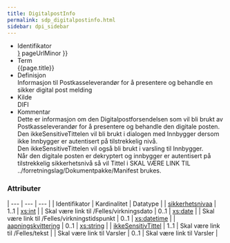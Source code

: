```yaml
---
title: DigitalpostInfo  
permalink: sdp_digitalpostinfo.html
sidebar: dpi_sidebar
---
```

  - Identifikator  
    <span style="{ pageUrlMinor ;">[}]({{)</span> pageUrlMinor }}
  - Term  
    {{page.title}}
  - Definisjon  
    Informasjon til Postkasseleverandør for å presentere og behandle en
    sikker digital post melding
  - Kilde  
    DIFI
  - Kommentar  
    Dette er informasjon om den Digitalpostforsendelsen som vil bli
    brukt av Postkasseleverandør for å presentere og behandle den
    digitale posten.  
    Den ikkeSensitiveTittelen vil bli brukt i dialogen med Innbygger
    dersom ikke Innbygger er autentisert på tilstrekkelig nivå.  
    Den ikkeSensitiveTittelen vil også bli brukt i varsling til
    Innbygger.  
    Når den digitale posten er dekryptert og innbygger er autentisert på
    tilstrekkelig sikkerhetsnivå så vil Tittel i
    SKAL VÆRE LINK TIL ../forretningslag/Dokumentpakke/Manifest brukes.

### Attributer

| --- | --- | --- |
| Identifikator                                    | Kardinalitet | Datatype                                                  |
| [sikkerhetsnivaa](../../felles/sikkerhetsnivaa.md)       | 1..1        | [xs:int](http://www.w3.org/TR/xmlschema-2/#int)           |
| Skal være link til /Felles/virkningsdato           | 0..1         | [xs:date](http://www.w3.org/TR/xmlschema-2/#date)         |
| Skal være link til /Felles/virkningstidspunkt | 0..1         | [xs:datetime](http://www.w3.org/TR/xmlschema-2/#dateTime) |
| [aapningskvittering](../../felles/aapningskvittering.md) | 0..1        | [xs:string](http://www.w3.org/TR/xmlschema-2/#string)     |
| [ikkeSensitivTittel](../../felles/ikkeSensitivTittel.md) | 1..1        | Skal være link til /Felles/tekst                            |
| Skal være link til Varsler                              | 0..1         | Skal være link til Varsler                           |
